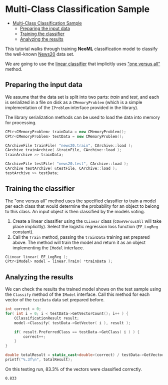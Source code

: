 # Multi-Class Classification Sample

<!-- TOC -->

- [Multi-Class Classification Sample](#multi-class-classification-sample)
	- [Preparing the input data](#preparing-the-input-data)
	- [Training the classifier](#training-the-classifier)
	- [Analyzing the results](#analyzing-the-results)

<!-- /TOC -->

This tutorial walks through training **NeoML** classification model to classify the well-known [News20](https://archive.ics.uci.edu/ml/datasets/Twenty+Newsgroups) data set.

We are going to use the [linear classifier](../API/ClassificationAndRegression/Linear.md) that implicitly uses ["one versus all"](../API/ClassificationAndRegression/OneVersusAll.md) method.

## Preparing the input data

We assume that the data set is split into two parts: *train* and *test*, and each is serialized in a file on disk as a `CMemoryProblem` (which is a simple implementation of the `IProblem` interface provided in the library).

The library serialization methods can be used to load the data into memory for processing.

```c++
CPtr<CMemoryProblem> trainData = new CMemoryProblem();
CPtr<CMemoryProblem> testData = new CMemoryProblem();

CArchiveFile trainFile( "news20.train", CArchive::load );
CArchive trainArchive( &trainFile, CArchive::load );
trainArchive >> trainData;

CArchiveFile testFile( "news20.test", CArchive::load );
CArchive testArchive( &testFile, CArchive::load );
testArchive >> testData;
```

## Training the classifier

The "one versus all" method uses the specified classifier to train a model per each class that would determine the probability for an object to belong to this class. An input object is then classified by the models voting.

1. Create a linear classifier using the `CLinear` class (`COneVersusAll` will take place implicitly). Select the logistic regression loss function (`EF_LogReg` constant).
2. Call the `Train` method, passing the `trainData` training set prepared above. The method will train the model and return it as an object implementing the `IModel` interface.

```c++
CLinear linear( EF_LogReg );
CPtr<IModel> model = linear.Train( *trainData );
```

## Analyzing the results

We can check the results the trained model shows on the test sample using the `Classify` method of the `IModel` interface. Call this method for each vector of the `testData` data set prepared before.

```c++
int correct = 0;
for( int i = 0; i < testData->GetVectorCount(); i++ ) {
	CClassificationResult result;
	model->Classify( testData->GetVector( i ), result );

	if( result.PreferredClass == testData->GetClass( i ) ) {
		correct++;
	}
}

double totalResult = static_cast<double>(correct) / testData->GetVectorCount();
printf("%.3f\n", totalResult);
```

On this testing run, 83.3% of the vectors were classified correctly.

```
0.833
```